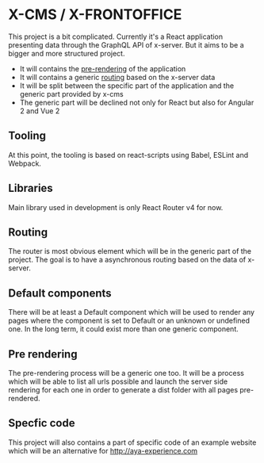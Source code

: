 # X-CMS / X-FRONTOFFICE

This project is a bit complicated. Currently it's a React application presenting data through the GraphQL API of x-server. But it aims to be a bigger and more structured project.

- It will contains the [pre-rendering](#pre-rendering) of the application
- It will contains a generic [routing](#routing) based on the x-server data
- It will be split between the specific part of the application and the generic part provided by x-cms
- The generic part will be declined not only for React but also for Angular 2 and Vue 2

## Tooling

At this point, the tooling is based on react-scripts using Babel, ESLint and Webpack.

## Libraries

Main library used in development is only React Router v4 for now.

## Routing

The router is most obvious element which will be in the generic part of the project. The goal is to have a asynchronous routing based on the data of x-server.

## Default components

There will be at least a Default component which will be used to render any pages where the component is set to Default or an unknown or undefined one. In the long term, it could exist more than one generic component.

## Pre rendering

The pre-rendering process will be a generic one too. It will be a process which will be able to list all urls possible and launch the server side rendering for each one in order to generate a dist folder with all pages pre-rendered.

## Specfic code

This project will also contains a part of specific code of an example website which will be an alternative for http://aya-experience.com
